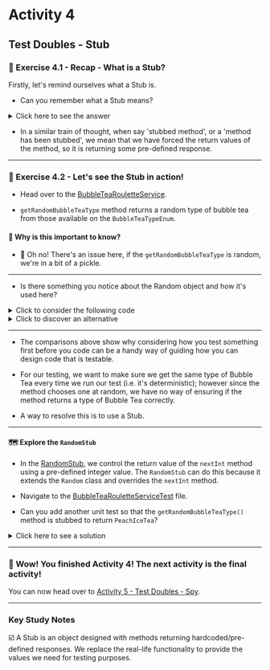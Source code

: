 # Activity 4

## Test Doubles - Stub

### 🔎 Exercise 4.1 - Recap - What is a Stub?

Firstly, let's remind ourselves what a Stub is.

- Can you remember what a Stub means?

<details>
<summary>Click here to see the answer</summary>
<pre>

An object designed with methods returning hardcoded/pre-defined responses.
We replace the real-life functionality to provide the values we need for testing purposes.

</pre>
</details>

- In a similar train of thought, when say 'stubbed method', or a 'method has been stubbed',
  we mean that we have forced the return values of the method, so it is returning some pre-defined response.
  
---

### 🔎 Exercise 4.2 - Let's see the Stub in action!

- Head over to the [BubbleTeaRouletteService](../src/main/java/com/techreturners/bubbleteaordersystem/service/BubbleTeaRouletteService.java).

- `getRandomBubbleTeaType` method returns a random type of bubble tea from those available on the `BubbleTeaTypeEnum`.

#### 🤔 Why is this important to know?

- 😬 Oh no! There's an issue here, if the `getRandomBubbleTeaType` is random, we're in a bit of a pickle.
  
---

- Is there something you notice about the Random object and how it's used here?

<details>
<summary>Click to consider the following code</summary>
<pre>

```java
public class BubbleTeaRouletteService {

    private final int SIZE = BubbleTeaTypeEnum.values().length;

    public BubbleTeaRouletteService() {
    }

    public BubbleTeaTypeEnum getRandomBubbleTeaType() {
        Random random = new Random();
        return BubbleTeaTypeEnum.values()[random.nextInt(SIZE)];
    }
    
}

```

- Notice that the statement `Random random = new Random();` is within the `getRandomBubbleTeaType()` method.
- This code will still work as expected, however, for unit testing, it wouldn't be possible to control `Random`
  to provide the values we would like for our test scenarios. This is because every time we call `getRandomBubbleTeaType()`,
  we get a new instance of `Random`.

</pre>
</details>

<details>
<summary>Click to discover an alternative</summary>
<pre>

```java

public class BubbleTeaRouletteService {

  //We define a RANDOM field
  private final Random RANDOM;
  private final int SIZE = BubbleTeaTypeEnum.values().length;

  //Constructor
  //We've chosen to enable the BubbleTeaRouletteService to be set with an object of type Random
  public BubbleTeaRouletteService(Random random) {
    this.RANDOM = random;
  }

  public BubbleTeaTypeEnum getRandomBubbleTeaType() {
    return BubbleTeaTypeEnum.values()[RANDOM.nextInt(SIZE)];
  }
  
}

```
- By changing the `BubbleTeaRouletteService`'s constructor to take in a `Random` object as a parameter, we make
  a `Random` object a dependency. This means that whenever we need to create a `BubbleTeaRouletteService`, we would need
  to provide it with an object of type `Random` to use. A terminology people use for this is Dependency Injection.

</pre>
</details>


---

- The comparisons above show why considering how you test something first before you code can be a handy way of 
  guiding how you can design code that is testable.

- For our testing, we want to make sure we get the same type of Bubble Tea every time we run our test
  (i.e. it's deterministic); however since the method chooses one at random,
  we have no way of ensuring if the method returns a type of Bubble Tea correctly.
  
- A way to resolve this is to use a Stub.
  
---

#### 🗺 Explore the `RandomStub`

- In the [RandomStub](../src/test/java/testhelper/RandomStub.java), we control the return value of the `nextInt` method
using a pre-defined integer value. The `RandomStub` can do this because it extends the `Random` class and overrides
  the `nextInt` method.

- Navigate to the [BubbleTeaRouletteServiceTest](../src/test/java/BubbleTeaRouletteServiceTest.java) file.


- Can you add another unit test so that the `getRandomBubbleTeaType()` method is stubbed to return
`PeachIceTea`?

<details>
<summary>Click here to see a solution</summary>
<pre>

    @Test
    public void shouldGenerateARandomBubbleTeaTypePeachIceTeaWhenGetRandomBubbleTeaTypeIsCalled() {

        //Arrange
        RandomStub randomStub = new RandomStub(BubbleTeaTypeEnum.PeachIceTea.ordinal());
        BubbleTeaRouletteService bubbleTeaRouletteService = new BubbleTeaRouletteService(randomStub);

        //Act
        var actualResult = bubbleTeaRouletteService.getRandomBubbleTeaType();
        var expectedResult = BubbleTeaTypeEnum.PeachIceTea;

        //Assert
        assertEquals(expectedResult, actualResult);

    }

</pre>
</details>

---
### 🥳 Wow! You finished Activity 4! The next activity is the final activity!

You can now head over to [Activity 5 - Test Doubles - Spy](activity_5.md).

---

### Key Study Notes

☑️ A Stub is an object designed with methods returning hardcoded/pre-defined responses. 
We replace the real-life functionality to provide the values we need for testing purposes.

